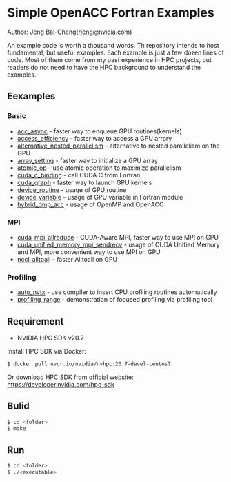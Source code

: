 # Simple OpenACC Fortran Examples #
Author: Jeng Bai-Cheng(rjeng@nvidia.com)

An example code is worth a thousand words. Th repository intends to host fundamental, but useful examples. Each example is just a few dozen lines of code. Most of them come from my past experience in HPC projects, but readers do not need to have the HPC background to understand the examples.

## Eexamples ##
### Basic ###
* [acc_async](/acc_async) - faster way to enqueue GPU routines(kernels)
* [access_efficiency](/access_efficiency) - faster way to access a GPU arrary
* [alternative_nested_parallelism](/alternative_nested_parallelism) - alternative to nested parallelism on the GPU
* [array_setting](/array_setting) - faster way to initialize a GPU array 
* [atomic_op](/atomic_op) - use atomic operation to maximize parallelism
* [cuda_c_binding](/cuda_c_binding) - call CUDA C from Fortran
* [cuda_graph](/cuda_graph) - faster way to launch GPU kernels
* [device_routine](/device_routine) - usage of GPU routine
* [device_variable](/device_variable) - usage of GPU variable in Fortran module
* [hybrid_omp_acc](/hybrid_omp_acc) - usage of OpenMP and OpenACC

### MPI ###
* [cuda_mpi_allreduce](/cuda_mpi_allreduce) - CUDA-Aware MPI, faster way to use MPI on GPU
* [cuda_unified_memory_mpi_sendrecv](/cuda_unified_memory_mpi_sendrecv) - usage of CUDA Unified Memory and MPI, more convenient way to use MPI on GPU
* [nccl_alltoall](/nccl_alltoall) - faster Alltoall on GPU

### Profiling ###
* [auto_nvtx](/auto_nvtx) - use compiler to insert CPU profiling routines automatically
* [profiling_range](/profiling_range) - demonstration of focused profiling via profiling tool

## Requirement ##
* NVIDIA HPC SDK v20.7

Install HPC SDK via Docker:
```sh
$ docker pull nvcr.io/nvidia/nvhpc:20.7-devel-centos7
```
Or download HPC SDK from official website: https://developer.nvidia.com/hpc-sdk
## Bulid ##
```sh
$ cd <folder>
$ make
```

## Run ##
```sh
$ cd <folder>
$ ./<executable>
```
